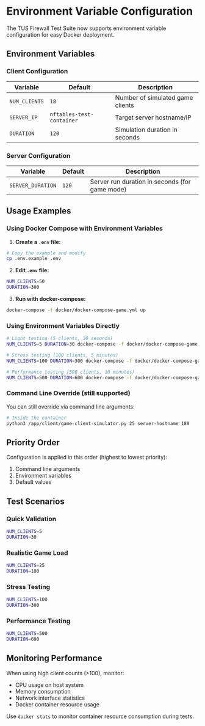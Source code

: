 # Environment Variable Configuration

The TUS Firewall Test Suite now supports environment variable configuration for easy Docker deployment.

## Environment Variables

### Client Configuration

| Variable | Default | Description |
|----------|---------|-------------|
| `NUM_CLIENTS` | `18` | Number of simulated game clients |
| `SERVER_IP` | `nftables-test-container` | Target server hostname/IP |
| `DURATION` | `120` | Simulation duration in seconds |

### Server Configuration

| Variable | Default | Description |
|----------|---------|-------------|
| `SERVER_DURATION` | `120` | Server run duration in seconds (for game mode) |

## Usage Examples

### Using Docker Compose with Environment Variables

1. **Create a `.env` file:**
```bash
# Copy the example and modify
cp .env.example .env
```

2. **Edit `.env` file:**
```bash
NUM_CLIENTS=50
DURATION=300
```

3. **Run with docker-compose:**
```bash
docker-compose -f docker/docker-compose-game.yml up
```

### Using Environment Variables Directly

```bash
# Light testing (5 clients, 30 seconds)
NUM_CLIENTS=5 DURATION=30 docker-compose -f docker/docker-compose-game.yml up

# Stress testing (100 clients, 5 minutes)  
NUM_CLIENTS=100 DURATION=300 docker-compose -f docker/docker-compose-game.yml up

# Performance testing (500 clients, 10 minutes)
NUM_CLIENTS=500 DURATION=600 docker-compose -f docker/docker-compose-game.yml up
```

### Command Line Override (still supported)

You can still override via command line arguments:
```bash
# Inside the container
python3 /app/client/game-client-simulator.py 25 server-hostname 180
```

## Priority Order

Configuration is applied in this order (highest to lowest priority):
1. Command line arguments
2. Environment variables  
3. Default values

## Test Scenarios

### Quick Validation
```bash
NUM_CLIENTS=5
DURATION=30
```

### Realistic Game Load
```bash
NUM_CLIENTS=25
DURATION=180  
```

### Stress Testing
```bash
NUM_CLIENTS=100
DURATION=300
```

### Performance Testing
```bash
NUM_CLIENTS=500
DURATION=600
```

## Monitoring Performance

When using high client counts (>100), monitor:
- CPU usage on host system
- Memory consumption 
- Network interface statistics
- Docker container resource usage

Use `docker stats` to monitor container resource consumption during tests.
